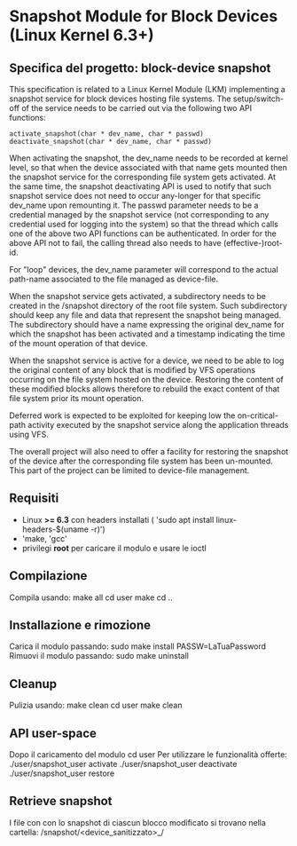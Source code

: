 # Snapshot Module for Block Devices (Linux Kernel 6.3+)

## Specifica del progetto: block-device snapshot

This specification is related to a Linux Kernel Module (LKM) implementing a snapshot service for block devices hosting file systems. The setup/switch-off of the service needs to be carried out via the following two API functions:

    activate_snapshot(char * dev_name, char * passwd)
    deactivate_snapshot(char * dev_name, char * passwd) 

When activating the snapshot, the dev_name needs to be recorded at kernel level, so that when the device associated with that name gets mounted then the snapshot service for the corresponding file system gets activated. At the same time, the snapshot deactivating API is used to notify that such snapshot service does not need to occur any-longer for that specific dev_name upon remounting it. The passwd parameter needs to be a credential managed by the snapshot service (not corresponding to any credential used for logging into the system) so that the thread which calls one of the above two API functions can be authenticated. In order for the above API not to fail, the calling thread also needs to have (effective-)root-id.

For "loop" devices, the dev_name parameter will correspond to the actual path-name associated to the file managed as device-file.

When the snapshot service gets activated, a subdirectory needs to be created in the /snapshot directory of the root file system. Such subdirectory should keep any file and data that represent the snapshot being managed. The subdirectory should have a name expressing the original dev_name for which the snapshot has been activated and a timestamp indicating the time of the mount operation of that device.

When the snapshot service is active for a device, we need to be able to log the original content of any block that is modified by VFS operations occurring on the file system hosted on the device. Restoring the content of these modified blocks allows therefore to rebuild the exact content of that file system prior its mount operation.

Deferred work is expected to be exploited for keeping low the on-critical-path activity executed by the snapshot service along the application threads using VFS.

The overall project will also need to offer a facility for restoring the snapshot of the device after the corresponding file system has been un-mounted. This part of the project can be limited to device-file management. 

## Requisiti
- Linux **>= 6.3** con headers installati ( 'sudo apt install linux-headers-$(uname -r)')
- 'make, 'gcc'
- privilegi **root** per caricare il modulo e usare le ioctl

## Compilazione
Compila usando:
make all
cd user
make
cd ..

## Installazione e rimozione
Carica il modulo passando:
sudo make install PASSW=LaTuaPassword
Rimuovi il modulo passando:
sudo make uninstall

## Cleanup
Pulizia usando:
make clean
cd user
make clean

## API user-space
Dopo il caricamento del modulo
cd user
Per utilizzare le funzionalità offerte:
./user/snapshot_user activate   <device> <password>
./user/snapshot_user deactivate <device> <password>
./user/snapshot_user restore    <device> <password>

## Retrieve snapshot
I file con con lo snapshot di ciascun blocco modificato si trovano nella cartella:
    /snapshot/<device_sanitizzato>_<timestamp>/
